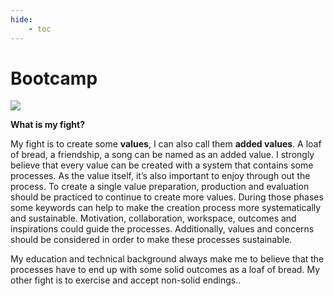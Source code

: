```yaml
---
hide:
    - toc
---
```


# Bootcamp

![](../images/first_assignment_copy.jpg)

**What is my fight?**

  My fight is to create some **values**, I can also call them **added values**. A loaf of bread, a friendship, a song can be named as an added value. I strongly believe that every value can be created with a system that contains some processes. As the value itself, it’s also important to enjoy through out the process. To create a single value preparation, production and evaluation should be practiced to continue to create more values. During those phases some keywords can help to make the creation process more systematically and sustainable. Motivation, collaboration, workspace, outcomes and inspirations could guide the processes. Additionally, values and concerns should be considered in order to make these processes sustainable.

  My education and technical background always make me to believe that the processes have to end up with some solid outcomes as a loaf of bread. My other fight is to exercise and accept non-solid endings..
